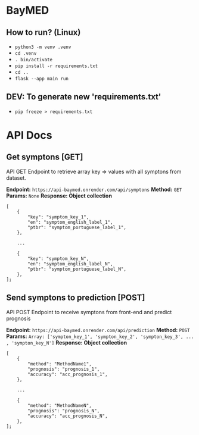 # BayMED

## How to run? (Linux)
- `python3 -m venv .venv`
- `cd .venv`
- `. bin/activate`
- `pip install -r requirements.txt`
- `cd ..`
- `flask --app main run`

## DEV: To generate new 'requirements.txt'
-  `pip freeze > requirements.txt`

# API Docs

## Get symptons [GET]
API GET Endpoint to retrieve array key => values with all symptons from dataset.

**Endpoint:** `https://api-baymed.onrender.com/api/symptons`
**Method:** `GET`
**Params:** `None`
**Response: Object collection** 
``` 
[
    {
        "key": "symptom_key_1",
        "en": "symptom_english_label_1",
        "ptbr": "symptom_portuguese_label_1",
    },

    ...

    {
        "key": "symptom_key_N",
        "en": "symptom_english_label_N",
        "ptbr": "symptom_portuguese_label_N",
    },
];
```

## Send symptons to prediction [POST]
API POST Endpoint to receive symptons from front-end and predict prognosis

**Endpoint:** `https://api-baymed.onrender.com/api/prediction`
**Method:** `POST`
**Params:** `Array: ['sympton_key_1', 'sympton_key_2', 'sympton_key_3', ... , 'sympton_key_N']`
**Response: Object collection** 
``` 
[
    {
        "method": "MethodName1",
        "prognosis": "prognosis_1",
        "accuracy": "acc_prognosis_1",
    },

    ...

    {
        "method": "MethodNameN",
        "prognosis": "prognosis_N",
        "accuracy": "acc_prognosis_N",
    },
];
```
